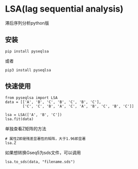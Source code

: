 # LSA(lag sequential analysis)
滞后序列分析python版

## 安装

```
pip install pyseqlsa
```
或者
```
pip3 install pyseqlsa
```
## 快速使用
```
from pyseqlsa import LSA
data = [['A', 'B', 'C', 'B', 'C', 'B', 'C'],
        ['C', 'C', 'B', 'A', 'C', 'A', 'B', 'C', 'B', 'C']]

lsa = LSA(['A', 'B', 'C'])
lsa.fit(data)

```

单独查看Z矩阵的方法
```
# 属性Z即是残差显著性的矩阵，大于1.96即显著
lsa.Z
```

如果想转换Gseq5为sds文件，可以调用

```
lsa.to_sds(data, "filename.sds")
```

